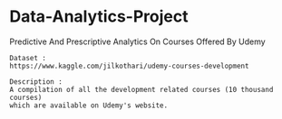 # Data-Analytics-Project
Predictive And Prescriptive Analytics On Courses Offered By Udemy


```
Dataset :
https://www.kaggle.com/jilkothari/udemy-courses-development

Description : 
A compilation of all the development related courses (10 thousand courses) 
which are available on Udemy's website. 
```
